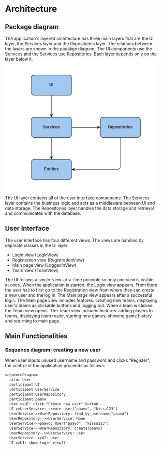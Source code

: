 # Architecture

## Package diagram

The application's layered architecture has three main layers that are the UI layer, the Services layer and the Repositories layer. The relations between the layers are shown in the pacakge diagram. The UI components use the Services and the Services use Repositories. Each layer depends only on the layer below it.
![Package diagram](./images/achitecture_package_diagram.png)
The UI layer contains all of the user interface components. The Services layer contains the business logic and acts as a middleware between UI and data storage. The Repositories layer handles the data storage and retrieval and communicates with the database.

## User Interface

The user interface has four different views. The views are handled by separate classes in the UI layer:

- Login view (LoginView)
- Registration view (RegistrationView)
- Main page view (LoggedInView)
- Team view (TeamView)

The UI follows a single-view-at-a-time principle so only one view is visible at once. When the application is started, the Login view appears. From there the user has to first go to the Registration view from where they can create a new user and the log in. The Main page view appears after a successful login. The Main page view includes features: creating new teams, displaying user's teams as clickable buttons and logging out. When a team is clicked, the Team view opens. The Team view includes features: adding players to teams, displaying team roster, starting new games, showing game history and returning to main page.

## Main Functionalities

### Sequence diagram: creating a new user

When user inputs unused username and password and clicks "Register", the control of the application proceeds as follows:

```mermaid
sequenceDiagram
  actor User
  participant UI
  participant UserService
  participant UserRepository
  participant paavo
  User->>UI: click "Create new user" button
  UI->>UserService: create_user("paavo", "kissa123")
  UserService->>UserRepository: find_by_username("paavo")
  UserRepository-->>UserService: None
  UserService->>paavo: User("paavo", "kissa123")
  UserService->>UserRepository: create(paavo)
  UserRepository-->>UserService: user
  UserService-->>UI: user
  UI->>UI: show_login_view()
```

